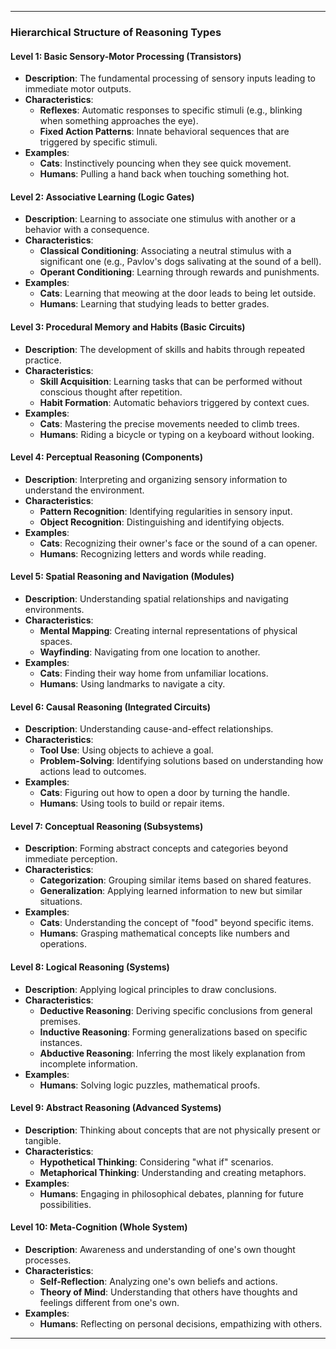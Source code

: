 

---

### **Hierarchical Structure of Reasoning Types**

#### **Level 1: Basic Sensory-Motor Processing (Transistors)**
- **Description**: The fundamental processing of sensory inputs leading to immediate motor outputs.
- **Characteristics**:
  - **Reflexes**: Automatic responses to specific stimuli (e.g., blinking when something approaches the eye).
  - **Fixed Action Patterns**: Innate behavioral sequences that are triggered by specific stimuli.
- **Examples**:
  - **Cats**: Instinctively pouncing when they see quick movement.
  - **Humans**: Pulling a hand back when touching something hot.

#### **Level 2: Associative Learning (Logic Gates)**
- **Description**: Learning to associate one stimulus with another or a behavior with a consequence.
- **Characteristics**:
  - **Classical Conditioning**: Associating a neutral stimulus with a significant one (e.g., Pavlov's dogs salivating at the sound of a bell).
  - **Operant Conditioning**: Learning through rewards and punishments.
- **Examples**:
  - **Cats**: Learning that meowing at the door leads to being let outside.
  - **Humans**: Learning that studying leads to better grades.

#### **Level 3: Procedural Memory and Habits (Basic Circuits)**
- **Description**: The development of skills and habits through repeated practice.
- **Characteristics**:
  - **Skill Acquisition**: Learning tasks that can be performed without conscious thought after repetition.
  - **Habit Formation**: Automatic behaviors triggered by context cues.
- **Examples**:
  - **Cats**: Mastering the precise movements needed to climb trees.
  - **Humans**: Riding a bicycle or typing on a keyboard without looking.

#### **Level 4: Perceptual Reasoning (Components)**
- **Description**: Interpreting and organizing sensory information to understand the environment.
- **Characteristics**:
  - **Pattern Recognition**: Identifying regularities in sensory input.
  - **Object Recognition**: Distinguishing and identifying objects.
- **Examples**:
  - **Cats**: Recognizing their owner's face or the sound of a can opener.
  - **Humans**: Recognizing letters and words while reading.

#### **Level 5: Spatial Reasoning and Navigation (Modules)**
- **Description**: Understanding spatial relationships and navigating environments.
- **Characteristics**:
  - **Mental Mapping**: Creating internal representations of physical spaces.
  - **Wayfinding**: Navigating from one location to another.
- **Examples**:
  - **Cats**: Finding their way home from unfamiliar locations.
  - **Humans**: Using landmarks to navigate a city.

#### **Level 6: Causal Reasoning (Integrated Circuits)**
- **Description**: Understanding cause-and-effect relationships.
- **Characteristics**:
  - **Tool Use**: Using objects to achieve a goal.
  - **Problem-Solving**: Identifying solutions based on understanding how actions lead to outcomes.
- **Examples**:
  - **Cats**: Figuring out how to open a door by turning the handle.
  - **Humans**: Using tools to build or repair items.

#### **Level 7: Conceptual Reasoning (Subsystems)**
- **Description**: Forming abstract concepts and categories beyond immediate perception.
- **Characteristics**:
  - **Categorization**: Grouping similar items based on shared features.
  - **Generalization**: Applying learned information to new but similar situations.
- **Examples**:
  - **Cats**: Understanding the concept of "food" beyond specific items.
  - **Humans**: Grasping mathematical concepts like numbers and operations.

#### **Level 8: Logical Reasoning (Systems)**
- **Description**: Applying logical principles to draw conclusions.
- **Characteristics**:
  - **Deductive Reasoning**: Deriving specific conclusions from general premises.
  - **Inductive Reasoning**: Forming generalizations based on specific instances.
  - **Abductive Reasoning**: Inferring the most likely explanation from incomplete information.
- **Examples**:
  - **Humans**: Solving logic puzzles, mathematical proofs.

#### **Level 9: Abstract Reasoning (Advanced Systems)**
- **Description**: Thinking about concepts that are not physically present or tangible.
- **Characteristics**:
  - **Hypothetical Thinking**: Considering "what if" scenarios.
  - **Metaphorical Thinking**: Understanding and creating metaphors.
- **Examples**:
  - **Humans**: Engaging in philosophical debates, planning for future possibilities.

#### **Level 10: Meta-Cognition (Whole System)**
- **Description**: Awareness and understanding of one's own thought processes.
- **Characteristics**:
  - **Self-Reflection**: Analyzing one's own beliefs and actions.
  - **Theory of Mind**: Understanding that others have thoughts and feelings different from one's own.
- **Examples**:
  - **Humans**: Reflecting on personal decisions, empathizing with others.

---


